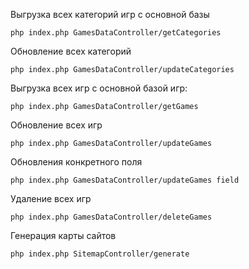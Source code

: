 Выгрузка всех категорий игр с основной базы

    php index.php GamesDataController/getCategories
         
Обновление всех категорий

    php index.php GamesDataController/updateCategories         
        
Выгрузка всех игр с основной базой игр:

    php index.php GamesDataController/getGames
    
Обновление всех игр

    php index.php GamesDataController/updateGames

Обновления конкретного поля

    php index.php GamesDataController/updateGames field
        
Удаление всех игр

    php index.php GamesDataController/deleteGames
    
Генерация карты сайтов

    php index.php SitemapController/generate
